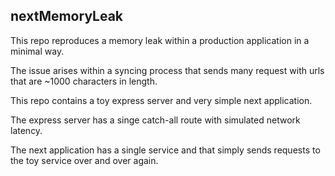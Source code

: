 ## nextMemoryLeak

This repo reproduces a memory leak within a production application in a minimal way.

The issue arises within a syncing process that sends many request with urls that are ~1000 characters in length.

This repo contains a toy express server and very simple next application.

The express server has a singe catch-all route with simulated network latency.

The next application has a single service and that simply sends requests to the toy service over and over again.
